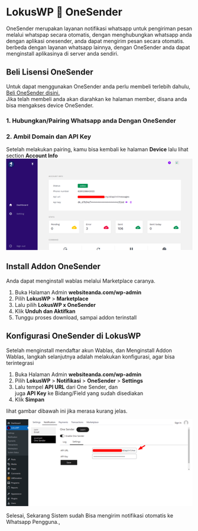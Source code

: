 
# LokusWP 🤝 OneSender

OneSender merupakan layanan notifikasi whatsapp untuk pengiriman pesan melalui whatspap secara otomatis, dengan menghubungkan whatsapp anda dengan aplikasi onesender, anda dapat mengirim pesan secara otomatis. berbeda dengan layanan whatsapp lainnya, dengan OneSender anda dapat menginstall aplikasinya di server anda sendiri.

## Beli Lisensi OneSender

Untuk dapat menggunakan OneSender anda perlu membeli terlebih dahulu, [Beli OneSender disini.](https://onesender.net/)\
Jika telah membeli anda akan diarahkan ke halaman member, disana anda bisa mengakses device OneSender.

### 1. Hubungkan/Pairing Whatsapp anda Dengan OneSender


### 2. Ambil Domain dan API Key

Setelah melakukan pairing, kamu bisa kembali ke halaman **Device** lalu lihat section **Account Info**
![Mengambil Domain dan API Key](./../assets/credential-onesender.png)

## Install Addon OneSender

Anda dapat menginstall wablas melalui Marketplace caranya.

1. Buka Halaman Admin **websiteanda.com/wp-admin**
2. Pilih **LokusWP** > **Marketplace**
3. Lalu pilih **LokusWP x OneSender**
4. Klik **Unduh dan Aktifkan**
5. Tunggu proses download, sampai addon terinstall


## Konfigurasi OneSender di LokusWP

Setelah menginstall mendaftar akun Wablas, dan Menginstall Addon Wablas, langkah selanjutnya adalah melakukan konfigurasi, agar bisa terintegrasi

1. Buka Halaman Admin **websiteanda.com/wp-admin**
2. Pilih **LokusWP** > **Notifikasi** > **OneSender** > **Settings**
3. Lalu tempel **API URL** dari One Sender, dan\
   juga **API Key** ke Bidang/Field yang sudah disediakan
4. Klik **Simpan**

lihat gambar dibawah ini jika merasa kurang jelas.

![Konfigurasi Wablas di LokusWP](./../assets/konfigurasi-onesender.png)

Selesai, Sekarang Sistem sudah Bisa mengirim notifikasi otomatis ke Whatsapp Pengguna.,

<!-- ## Pengujian

Akan segera hadir. -->

